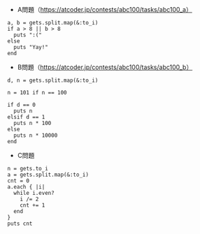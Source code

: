 - A問題（https://atcoder.jp/contests/abc100/tasks/abc100_a）

```
a, b = gets.split.map(&:to_i)
if a > 8 || b > 8
  puts ":("
else
  puts "Yay!"
end
```

- B問題（https://atcoder.jp/contests/abc100/tasks/abc100_b）

```
d, n = gets.split.map(&:to_i)

n = 101 if n == 100

if d == 0
  puts n
elsif d == 1
  puts n * 100
else 
  puts n * 10000
end
```

- C問題
```
n = gets.to_i
a = gets.split.map(&:to_i)
cnt = 0
a.each { |i|
  while i.even?
    i /= 2
    cnt += 1
  end
}
puts cnt
```
